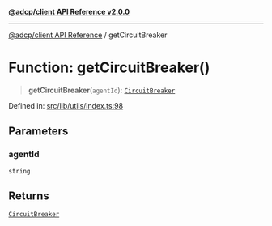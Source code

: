 [**@adcp/client API Reference v2.0.0**](../README.md)

***

[@adcp/client API Reference](../README.md) / getCircuitBreaker

# Function: getCircuitBreaker()

> **getCircuitBreaker**(`agentId`): [`CircuitBreaker`](../classes/CircuitBreaker.md)

Defined in: [src/lib/utils/index.ts:98](https://github.com/adcontextprotocol/adcp-client/blob/e8953d756e5ce5fafa76c5e8fa2f0316f0da0998/src/lib/utils/index.ts#L98)

## Parameters

### agentId

`string`

## Returns

[`CircuitBreaker`](../classes/CircuitBreaker.md)

